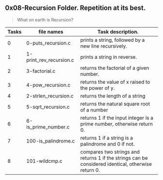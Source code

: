 ## 0x08-Recursion Folder. Repetition at its best.
> What on earth is Recursion?

| Tasks | file names | Task description. |
| --- | --- | --- |
| 0 | 0-puts\_recursion.c | prints a string, followed by a new line recursively. |
| 1 | 1-print\_rev\_recursion.c | prints a string in reverse. |
| 2 | 3-factorial.c | returns the factorial of a given number. |
| 3 | 4-pow\_recursion.c | returns the value of x raised to the power of y. |
| 4 | 2-strlen\_recursion.c | returns the length of a string |
| 5 | 5-sqrt\_recursion.c | returns the natural square root of a number |
| 6 | 6-is\_prime\_number.c | returns 1 if the input integer is a prime number, otherwise return 0. |
| 7 | 100-is\_palindrome.c | returns 1 if a string is a palindrome and 0 if not. |
| 8 | 101-wildcmp.c | compares two strings and returns 1 if the strings can be considered identical, otherwise return 0. |

